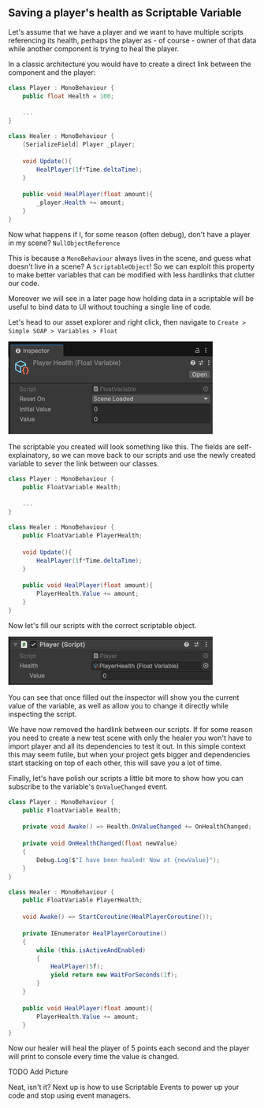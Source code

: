 ## Saving a player's health as Scriptable Variable

Let's assume that we have a player and we want to have multiple scripts referencing its health, perhaps the player as - of course - owner of that data while another component is trying to heal the player.

In a classic architecture you would have to create a direct link between the component and the player:

```csharp
class Player : MonoBehaviour {
    public float Health = 100;

    ...
}
```

```csharp
class Healer : MonoBehaviour {
    [SerializeField] Player _player;

    void Update(){
        HealPlayer(1f*Time.deltaTime);
    }

    public void HealPlayer(float amount){
        _player.Health += amount;
    }
}
```

Now what happens if I, for some reason (often debug), don't have a player in my scene? `NullObjectReference`

This is because a `MonoBehaviour` always lives in the scene, and guess what doesn't live in a scene? A `ScriptableObject`! So we can exploit this property to make better variables that can be modified with less hardlinks that clutter our code. 

Moreover we will see in a later page how holding data in a scriptable will be useful to bind data to UI without touching a single line of code.

Let's head to our asset explorer and right click, then navigate to `Create > Simple SOAP > Variables > Float`

![](/Docs/Assets/Float_Variable.png)

The scriptable you created will look something like this. The fields are self-explainatory, so we can move back to our scripts and use the newly created variable to sever the link between our classes.

```csharp
class Player : MonoBehaviour {
    public FloatVariable Health;

    ...
}
```

```csharp
class Healer : MonoBehaviour {
    public FloatVariable PlayerHealth;

    void Update(){
        HealPlayer(1f*Time.deltaTime);
    }

    public void HealPlayer(float amount){
        PlayerHealth.Value += amount;
    }
}
```

Now let's fill our scripts with the correct scriptable object.

![](/Docs/Assets/Float_Variable_Assignment.png)

You can see that once filled out the inspector will show you the current value of the variable, as well as allow you to change it directly while inspecting the script.

We have now removed the hardlink between our scripts. If for some reason you need to create a new test scene with only the healer you won't have to import player and all its dependencies to test it out. In this simple context this may seem futile, but when your project gets bigger and dependencies start stacking on top of each other, this will save you a lot of time.

Finally, let's have polish our scripts a little bit more to show how you can subscribe to the variable's `OnValueChanged` event.

```csharp
class Player : MonoBehaviour {
    public FloatVariable Health;

    private void Awake() => Health.OnValueChanged += OnHealthChanged;

    private void OnHealthChanged(float newValue)
    {
        Debug.Log($"I have been healed! Now at {newValue}");
    }
}

```

```csharp
class Healer : MonoBehaviour {
    public FloatVariable PlayerHealth;

    void Awake() => StartCoroutine(HealPlayerCoroutine());

    private IEnumerator HealPlayerCoroutine()
    {
        while (this.isActiveAndEnabled)
        {
            HealPlayer(5f);
            yield return new WaitForSeconds(1f);
        }
    }

    public void HealPlayer(float amount){
        PlayerHealth.Value += amount;
    }
}
```

Now our healer will heal the player of 5 points each second and the player will print to console every time the value is changed.

TODO Add Picture

Neat, isn't it? Next up is how to use Scriptable Events to power up your code and stop using event managers.